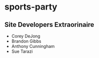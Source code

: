 # sports-party

## Site Developers Extraorinaire
- Corey DeJong
- Brandon Gibbs
- Anthony Cunningham
- Sue Tarazi



